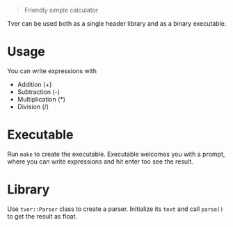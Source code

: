 > Friendly simple calculator

Tver can be used both as a single header library and as a binary executable.

# Usage

You can write expressions with

- Addition (+)
- Subtraction (-)
- Multiplication (*)
- Division (/)

# Executable

Run `make` to create the executable.
Executable welcomes you with a prompt, where you can write expressions and hit enter too see the result.

# Library

Use `tver::Parser` class to create a parser. Initialize its `text` and call `parse()` to get the result as float.
